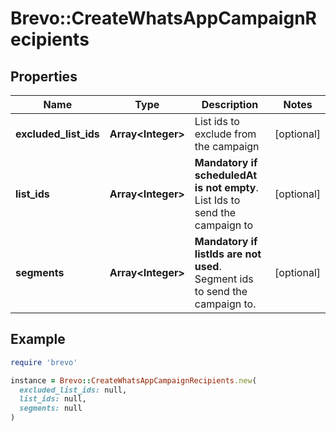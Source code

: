 # Brevo::CreateWhatsAppCampaignRecipients

## Properties

| Name | Type | Description | Notes |
| ---- | ---- | ----------- | ----- |
| **excluded_list_ids** | **Array&lt;Integer&gt;** | List ids to exclude from the campaign | [optional] |
| **list_ids** | **Array&lt;Integer&gt;** | **Mandatory if scheduledAt is not empty**. List Ids to send the campaign to  | [optional] |
| **segments** | **Array&lt;Integer&gt;** | **Mandatory if listIds are not used**. Segment ids to send the campaign to.  | [optional] |

## Example

```ruby
require 'brevo'

instance = Brevo::CreateWhatsAppCampaignRecipients.new(
  excluded_list_ids: null,
  list_ids: null,
  segments: null
)
```

